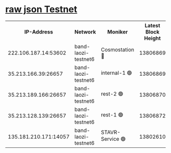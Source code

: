 
[raw json Testnet](https://rpc-check.bandt.stavr.tech/bandt/rpcbandt_result.json)
=

<table><tr><th>IP-Address</th><th>Network</th><th>Moniker</th><th>Latest Block Height</th><th>Earliest Block Height</th><th>Catching Up</th><th>Tx Index</th><th>Voting Power</th><th>Scan Time</th></tr><tr><td>222.106.187.14:53602</td><td>band-laozi-testnet6</td><td>Cosmostation 🔴</td><td>13806869</td><td>13177501</td><td>False</td><td>on</td><td>2203223</td><td>2023-12-12T22:57:48.939147692UTC</td></tr><tr><td>35.213.166.39:26657</td><td>band-laozi-testnet6</td><td>internal-1 🟢</td><td>13806869</td><td>13706869</td><td>False</td><td>on</td><td>0</td><td>2023-12-12T22:57:50.146082273UTC</td></tr><tr><td>35.213.189.166:26657</td><td>band-laozi-testnet6</td><td>rest-2 🟢</td><td>13806870</td><td>13706869</td><td>False</td><td>on</td><td>0</td><td>2023-12-12T22:57:51.314295229UTC</td></tr><tr><td>35.213.128.139:26657</td><td>band-laozi-testnet6</td><td>rest-1 🟢</td><td>13806872</td><td>13706872</td><td>False</td><td>on</td><td>0</td><td>2023-12-12T22:57:56.564502086UTC</td></tr><tr><td>135.181.210.171:14057</td><td>band-laozi-testnet6</td><td>STAVR-Service 🟢</td><td>13802610</td><td>13801501</td><td>False</td><td>on</td><td>0</td><td>2023-12-12T22:57:47.425228204UTC</td></tr></table>
